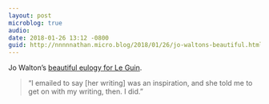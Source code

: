 ```yaml
---
layout: post
microblog: true
audio: 
date: 2018-01-26 13:12 -0800
guid: http://nnnnnathan.micro.blog/2018/01/26/jo-waltons-beautiful.html
---
```

Jo Walton’s [beautiful eulogy for Le Guin](https://www.tor.com/2018/01/24/bright-the-hawks-flight-in-the-empty-sky-ursula-k-le-guin/).

> “I emailed to say [her writing] was an inspiration, and she told me to get on with my writing, then. I did.”

